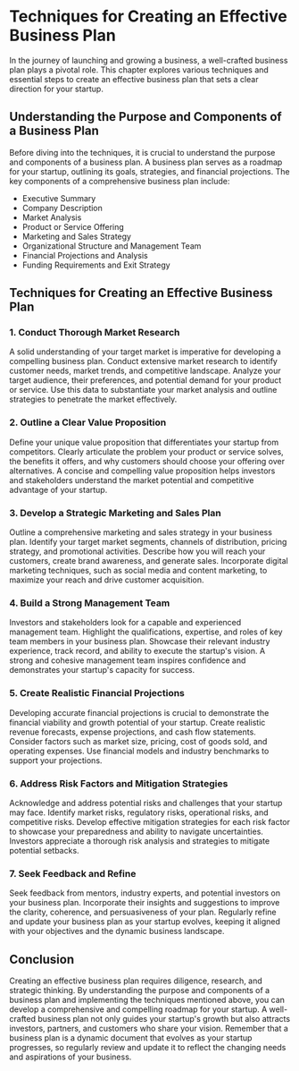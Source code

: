 Techniques for Creating an Effective Business Plan
===========================================================

In the journey of launching and growing a business, a well-crafted business plan plays a pivotal role. This chapter explores various techniques and essential steps to create an effective business plan that sets a clear direction for your startup.

Understanding the Purpose and Components of a Business Plan
-----------------------------------------------------------

Before diving into the techniques, it is crucial to understand the purpose and components of a business plan. A business plan serves as a roadmap for your startup, outlining its goals, strategies, and financial projections. The key components of a comprehensive business plan include:

* Executive Summary
* Company Description
* Market Analysis
* Product or Service Offering
* Marketing and Sales Strategy
* Organizational Structure and Management Team
* Financial Projections and Analysis
* Funding Requirements and Exit Strategy

Techniques for Creating an Effective Business Plan
--------------------------------------------------

### 1. Conduct Thorough Market Research

A solid understanding of your target market is imperative for developing a compelling business plan. Conduct extensive market research to identify customer needs, market trends, and competitive landscape. Analyze your target audience, their preferences, and potential demand for your product or service. Use this data to substantiate your market analysis and outline strategies to penetrate the market effectively.

### 2. Outline a Clear Value Proposition

Define your unique value proposition that differentiates your startup from competitors. Clearly articulate the problem your product or service solves, the benefits it offers, and why customers should choose your offering over alternatives. A concise and compelling value proposition helps investors and stakeholders understand the market potential and competitive advantage of your startup.

### 3. Develop a Strategic Marketing and Sales Plan

Outline a comprehensive marketing and sales strategy in your business plan. Identify your target market segments, channels of distribution, pricing strategy, and promotional activities. Describe how you will reach your customers, create brand awareness, and generate sales. Incorporate digital marketing techniques, such as social media and content marketing, to maximize your reach and drive customer acquisition.

### 4. Build a Strong Management Team

Investors and stakeholders look for a capable and experienced management team. Highlight the qualifications, expertise, and roles of key team members in your business plan. Showcase their relevant industry experience, track record, and ability to execute the startup's vision. A strong and cohesive management team inspires confidence and demonstrates your startup's capacity for success.

### 5. Create Realistic Financial Projections

Developing accurate financial projections is crucial to demonstrate the financial viability and growth potential of your startup. Create realistic revenue forecasts, expense projections, and cash flow statements. Consider factors such as market size, pricing, cost of goods sold, and operating expenses. Use financial models and industry benchmarks to support your projections.

### 6. Address Risk Factors and Mitigation Strategies

Acknowledge and address potential risks and challenges that your startup may face. Identify market risks, regulatory risks, operational risks, and competitive risks. Develop effective mitigation strategies for each risk factor to showcase your preparedness and ability to navigate uncertainties. Investors appreciate a thorough risk analysis and strategies to mitigate potential setbacks.

### 7. Seek Feedback and Refine

Seek feedback from mentors, industry experts, and potential investors on your business plan. Incorporate their insights and suggestions to improve the clarity, coherence, and persuasiveness of your plan. Regularly refine and update your business plan as your startup evolves, keeping it aligned with your objectives and the dynamic business landscape.

Conclusion
----------

Creating an effective business plan requires diligence, research, and strategic thinking. By understanding the purpose and components of a business plan and implementing the techniques mentioned above, you can develop a comprehensive and compelling roadmap for your startup. A well-crafted business plan not only guides your startup's growth but also attracts investors, partners, and customers who share your vision. Remember that a business plan is a dynamic document that evolves as your startup progresses, so regularly review and update it to reflect the changing needs and aspirations of your business.
